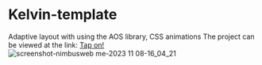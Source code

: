# Kelvin-template
Adaptive layout with using the AOS library, CSS animations
The project can be viewed at the link:
[Tap on!](https://shiny-meringue-455fa2.netlify.app/)
![screenshot-nimbusweb me-2023 11 08-16_04_21](https://github.com/sbl-igor/Kelvin-template/assets/80469915/e5814632-9281-401e-a192-843498ca61a5)
